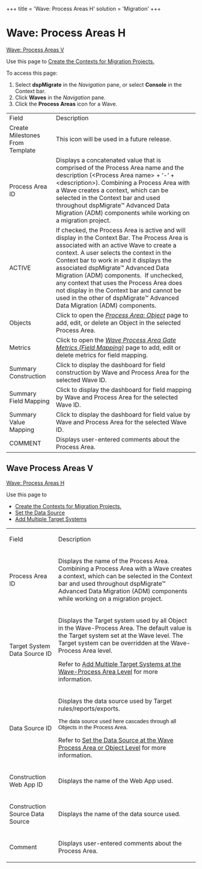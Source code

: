 +++
title = 'Wave: Process Areas H'
solution = 'Migration'
+++

# Wave: Process Areas H

[Wave: Process Areas V](#Wave)

<div class="use">

Use this page to [Create the Contexts for Migration
Projects.](../Use_Cases/Create_Contexts_for_Migration_Projects)

</div>

To access this page:

1.  Select <span style="font-weight: bold;">dspMigrate</span> in the
    <span style="font-style: italic;">Navigation</span> pane, or select
    <span style="font-weight: bold;">Console</span> in the Context bar.
2.  Click <span style="font-weight: bold;">Waves</span> in the
    <span style="font-style: italic;">Navigation</span> pane.
3.  Click the <span style="font-weight: bold;">Process Areas</span> icon
    for a
Wave.

|                                 |                                                                                                                                                                                                                                                                                                                                                                                                                                                                                      |
| ------------------------------- | ------------------------------------------------------------------------------------------------------------------------------------------------------------------------------------------------------------------------------------------------------------------------------------------------------------------------------------------------------------------------------------------------------------------------------------------------------------------------------------ |
| Field                           | Description                                                                                                                                                                                                                                                                                                                                                                                                                                                                          |
| Create Milestones From Template | This icon will be used in a future release.                                                                                                                                                                                                                                                                                                                                                                                                                                          |
| Process Area ID                 | Displays a concatenated value that is comprised of the Process Area name and the description (\<Process Area name\> + ‘-‘ + \<description\>). Combining a Process Area with a Wave creates a context, which can be selected in the Context bar and used throughout dspMigrate™ Advanced Data Migration (ADM) components while working on a migration project.                                                                                                                        |
| ACTIVE                          | If checked, the Process Area is active and will display in the Context Bar. The Process Area is associated with an active Wave to create a context. A user selects the context in the Context bar to work in and it displays the associated dspMigrate™ Advanced Data Migration (ADM) components.  If unchecked, any context that uses the Process Area does not display in the Context bar and cannot be used in the other of dspMigrate™ Advanced Data Migration (ADM) components. |
| Objects                         | Click to open the *[Process Area: Object](Process_Area_ObjectH)* page to add, edit, or delete an Object in the selected Process Area.                                                                                                                                                                                                                                                                                                                                            |
| Metrics                         | Click to open the *[Wave Process Area Gate Metrics (Field Mapping)](Wave_Process_Area_Gate_Metrics_Field_Mapping_H)* page to add, edit or delete metrics for field mapping.                                                                                                                                                                                                                                                                                                      |
| Summary Construction            | Click to display the dashboard for field construction by Wave and Process Area for the selected Wave ID.                                                                                                                                                                                                                                                                                                                                                                             |
| Summary Field Mapping           | Click to display the dashboard for field mapping by Wave and Process Area for the selected Wave ID.                                                                                                                                                                                                                                                                                                                                                                                  |
| Summary Value Mapping           | Click to display the dashboard for field value by Wave and Process Area for the selected Wave ID.                                                                                                                                                                                                                                                                                                                                                                                    |
| COMMENT                         | Displays user-entered comments about the Process Area.                                                                                                                                                                                                                                                                                                                                                                                                                               |

## <span id="Wave"></span>Wave Process Areas V

[Wave: Process Areas H](#Wave:_Process_Areas_H)

<div class="use">

Use this page to

  - [Create the Contexts for Migration
    Projects.](../Use_Cases/Create_Contexts_for_Migration_Projects)
  - [Set the Data Source](../Use_Cases/Set_the_Data_Source)
  - [Add Multiple Target
    Systems](../Use_Cases/Add_Multiple_Target_Systems)

</div>

<table>
<tbody>
<tr class="odd">
<td><p>Field</p></td>
<td><p>Description</p></td>
</tr>
<tr class="even">
<td><p>Process Area ID</p></td>
<td><p>Displays the name of the Process Area. Combining a Process Area with a Wave creates a context, which can be selected in the Context bar and used throughout dspMigrate™ Advanced Data Migration (ADM) components while working on a migration project.</p></td>
</tr>
<tr class="odd">
<td><p>Target System Data Source ID</p></td>
<td><p>Displays the Target system used by all Object in the Wave-Process Area. The default value is the Target system set at the Wave level. The Target system can be overridden at the Wave-Process Area level.</p>
<p>Refer to <a href="../Use_Cases/Add_Multiple_Target_Systems">Add Multiple Target Systems at the Wave-Process Area Level</a> for more information.</p></td>
</tr>
<tr class="even">
<td><p>Data Source ID</p></td>
<td><p>Displays the data source used by Target rules/reports/exports.</p>
<p><span style="font-size: 11.0pt;font-family: Arial, sans-serif;">The data source used here cascades through all Objects in the Process Area.</span></p>
<p>Refer to <a href="../Use_Cases/Set_the_Data_Source">Set the Data Source at the Wave Process Area or Object Level</a> for more information.</p></td>
</tr>
<tr class="odd">
<td><p>Construction Web App ID</p></td>
<td><p>Displays the name of the Web App used.</p></td>
</tr>
<tr class="even">
<td><p>Construction Source Data Source</p></td>
<td><p>Displays the name of the data source used.</p></td>
</tr>
<tr class="odd">
<td><p>Comment</p></td>
<td><p>Displays user-entered comments about the Process Area.</p></td>
</tr>
</tbody>
</table>
